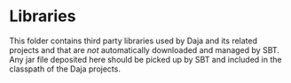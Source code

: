 
Libraries
=========

This folder contains third party libraries used by Daja and its related projects and that are
*not* automatically downloaded and managed by SBT. Any jar file deposited here should be
picked up by SBT and included in the classpath of the Daja projects.
